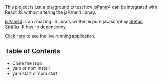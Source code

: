 This project is just a playground to test how [jsPanel4](https://jspanel.de/) can be integrated with React JS without altering the jsPanel4 library.

[jsPanel4](https://jspanel.de/) is an amazing JS library written in pure javascript by [Stefan Sträßer](https://github.com/Flyer53/). It has no dependency.

[Click here](https://priteshjha4u.github.io/react-jspanel4/) to see the live running application.

## Table of Contents

- Clone the repo
- yarn or npm install
- yarn start or npm start
